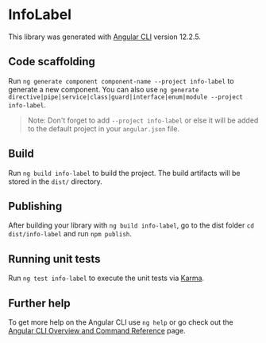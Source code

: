 # InfoLabel

This library was generated with [Angular CLI](https://github.com/angular/angular-cli) version 12.2.5.

## Code scaffolding

Run `ng generate component component-name --project info-label` to generate a new component. You can also use `ng generate directive|pipe|service|class|guard|interface|enum|module --project info-label`.
> Note: Don't forget to add `--project info-label` or else it will be added to the default project in your `angular.json` file. 

## Build

Run `ng build info-label` to build the project. The build artifacts will be stored in the `dist/` directory.

## Publishing

After building your library with `ng build info-label`, go to the dist folder `cd dist/info-label` and run `npm publish`.

## Running unit tests

Run `ng test info-label` to execute the unit tests via [Karma](https://karma-runner.github.io).

## Further help

To get more help on the Angular CLI use `ng help` or go check out the [Angular CLI Overview and Command Reference](https://angular.io/cli) page.
